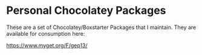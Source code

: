 Personal Chocolatey Packages
==================

These are a set of Chocolatey/Boxstarter Packages that I maintain.  They are available for consumption here:

https://www.myget.org/F/gep13/
